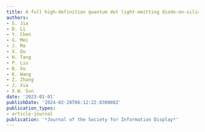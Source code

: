 ```yaml
---
title: A full high-definition quantum dot light-emitting diode-on-silicon microdisplay
authors:
- S. Jia
- D. Li
- Y. Chen
- G. Mei
- J. Ma
- X. Qu
- H. Tang
- P. Liu
- B. Xu
- K. Wang
- Z. Zhang
- J. Xia
- X.W. Sun
date: '2023-01-01'
publishDate: '2024-02-28T06:12:22.030008Z'
publication_types:
- article-journal
publication: '*Journal of the Society for Information Display*'
---
```

